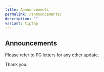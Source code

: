 ```yaml
---
title: Announcements
permalink: /announcements/
description: ""
variant: tiptap
---
```

<h2>Announcements</h2>
<p></p>
<p>Please refer to PG letters for any other update.</p>
<p>Thank you.</p>